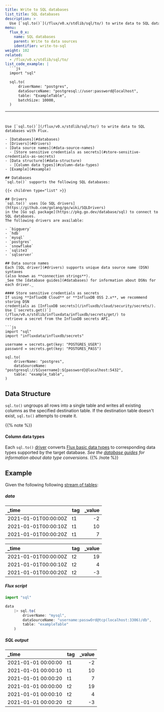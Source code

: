 ```yaml
---
title: Write to SQL databases
list_title: SQL databases
description: >
  Use [`sql.to()`](/flux/v0.x/stdlib/sql/to/) to write data to SQL databases with Flux.
menu:
  flux_0_x:
    name: SQL databases
    parent: Write to data sources
    identifier: write-to-sql
weight: 102
related:
  - /flux/v0.x/stdlib/sql/to/
list_code_example: |
  ```js
  import "sql"

  sql.to(
      driverName: "postgres",
      dataSourceName: "postgresql://user:password@localhost",
      table: "ExampleTable",
      batchSize: 10000,
  )
  ```
---
```


Use [`sql.to()`](/flux/v0.x/stdlib/sql/to/) to write data to SQL databases with Flux.

- [Databases](#databases)
- [Drivers](#drivers)
- [Data source names](#data-source-names)
  - [Store sensitive credentials as secrets](#store-sensitive-credentials-as-secrets)
- [Data structure](#data-structure)
  - [Column data types](#column-data-types)
- [Example](#example)

## Databases
`sql.to()` supports the following SQL databases:

{{< children type="list" >}}

## Drivers
`sql.to()` uses [Go SQL drivers](https://github.com/golang/go/wiki/SQLDrivers)
in the [Go sql package](https://pkg.go.dev/database/sql) to connect to SQL databases.
The following drivers are available:

- `bigquery`
- `hdb`
- `mysql`
- `postgres`
- `snowflake`
- `sqlite3`
- `sqlserver`

## Data source names
Each [SQL driver](#drivers) supports unique data source name (DSN) syntaxes
(also known as **connection strings**).
_See the [database guides](#databases) for information about DSNs for each driver._

#### Store sensitive credentials as secrets
If using **InfluxDB Cloud** or **InfluxDB OSS 2.x**, we recommend storing DSN
credentials as [InfluxDB secrets](/influxdb/cloud/security/secrets/).
Use [`secrets.get()`](/flux/v0.x/stdlib/influxdata/influxdb/secrets/get/) to
retrieve a secret from the InfluxDB secrets API.

```js
import "sql"
import "influxdata/influxdb/secrets"

username = secrets.get(key: "POSTGRES_USER")
password = secrets.get(key: "POSTGRES_PASS")

sql.to(
    driverName: "postgres",
    dataSourceName: "postgresql://${username}:${password}@localhost:5432",
    table: "example_table",
)
```

## Data Structure
`sql.to()` ungroups all rows into a single table and writes all existing columns
as the specified destination table.
If the destination table doesn't exist, `sql.to()` attempts to create it.

{{% note %}}
#### Column data types
Each `sql.to()` [driver](#drivers) converts [Flux basic data types](/flux/v0.x/data-types/basic/)
to corresponding data types supported by the target database.
_See the [database guides](#databases) for information about data type conversions._
{{% /note %}}


## Example
Given the following following [stream of tables](/flux/v0.x/get-started/data-model/#stream-of-tables):

##### data
| _time                | tag | _value |
| :------------------- | :-- | -----: |
| 2021-01-01T00:00:00Z | t1  |     -2 |
| 2021-01-01T00:00:10Z | t1  |     10 |
| 2021-01-01T00:00:20Z | t1  |      7 |

| _time                | tag | _value |
| :------------------- | :-- | -----: |
| 2021-01-01T00:00:00Z | t2  |     19 |
| 2021-01-01T00:00:10Z | t2  |      4 |
| 2021-01-01T00:00:20Z | t2  |     -3 |

##### Flux script
```js
import "sql"

data
    |> sql.to(
        driverName: "mysql",
        dataSourceName: "username:passwOrd@tcp(localhost:3306)/db",
        table: "exampleTable"
    )
```

##### SQL output
| _time               | tag | _value |
| :------------------ | :-- | -----: |
| 2021-01-01 00:00:00 | t1  |     -2 |
| 2021-01-01 00:00:10 | t1  |     10 |
| 2021-01-01 00:00:20 | t1  |      7 |
| 2021-01-01 00:00:00 | t2  |     19 |
| 2021-01-01 00:00:10 | t2  |      4 |
| 2021-01-01 00:00:20 | t2  |     -3 |
